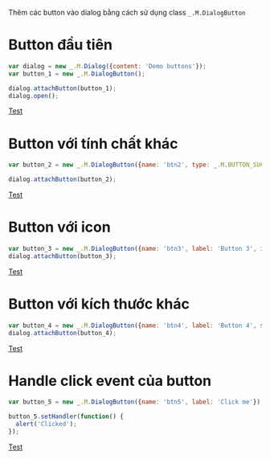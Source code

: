 <script src="/test_files/button.js"></script>
Thêm các button vào dialog bằng cách sử dụng class `_.M.DialogButton`

# Button đầu tiên

```js
var dialog = new _.M.Dialog({content: 'Demo buttons'});
var button_1 = new _.M.DialogButton();

dialog.attachButton(button_1);
dialog.open();
```

<div class="well">
    <a href="javascript: testDialogButton(1)" class="btn btn-info">Test</a>
</div>

# Button với tính chất khác

```js
var button_2 = new _.M.DialogButton({name: 'btn2', type: _.M.BUTTON_SUCCESS, label: 'Button 2'});

dialog.attachButton(button_2);
```

<div class="well">
    <a href="javascript: testDialogButton(2)" class="btn btn-info">Test</a>
</div>

# Button với icon

```js
var button_3 = new _.M.DialogButton({name: 'btn3', label: 'Button 3', icon: 'glyphicon glyphicon-ok'});
dialog.attachButton(button_3);
```

<div class="well">
    <a href="javascript: testDialogButton(3)" class="btn btn-info">Test</a>
</div>

# Button với kích thước khác

```js
var button_4 = new _.M.DialogButton({name: 'btn4', label: 'Button 4', size: 10});
dialog.attachButton(button_4);
```

<div class="well">
    <a href="javascript: testDialogButton(4)" class="btn btn-info">Test</a>
</div>

# Handle click event của button

```js
var button_5 = new _.M.DialogButton({name: 'btn5', label: 'Click me'});

button_5.setHandler(function() {
  alert('Clicked');
});
```
<div class="well">
    <a href="javascript: testButtonCallback()" class="btn btn-info">Test</a>
</div>
